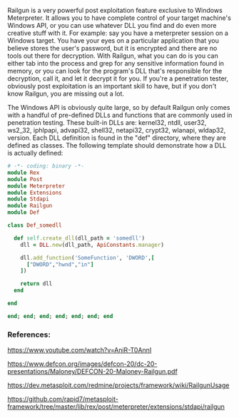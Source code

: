 Railgun is a very powerful post exploitation feature exclusive to Windows Meterpreter. It allows you to have complete control of your target machine's Windows API, or you can use whatever DLL you find and do even more creative stuff with it. For example: say you have a meterpreter session on a Windows target. You have your eyes on a particular application that you believe stores the user's password, but it is encrypted and there are no tools out there for decryption. With Railgun, what you can do is you can either tab into the process and grep for any sensitive information found in memory, or you can look for the program's DLL that's responsible for the decryption, call it, and let it decrypt it for you. If you're a penetration tester, obviously post exploitation is an important skill to have, but if you don't know Railgun, you are missing out a lot.

The Windows API is obviously quite large, so by default Railgun only comes with a handful of pre-defined DLLs and functions that are commonly used in penetration testing. These built-in DLLs are: kernel32, ntdll, user32, ws2_32, iphlpapi, advapi32, shell32, netapi32, crypt32, wlanapi, wldap32, version. Each DLL definition is found in the "def" directory, where they are defined as classes. The following template should demonstrate how a DLL is actually defined:

```ruby
# -*- coding: binary -*-
module Rex
module Post
module Meterpreter
module Extensions
module Stdapi
module Railgun
module Def

class Def_somedll

  def self.create_dll(dll_path = 'somedll')
    dll = DLL.new(dll_path, ApiConstants.manager)

    dll.add_function('SomeFunction', 'DWORD',[
      ["DWORD","hwnd","in"]
    ])

    return dll
  end

end

end; end; end; end; end; end; end
```



### References:

https://www.youtube.com/watch?v=AniR-T0AnnI

https://www.defcon.org/images/defcon-20/dc-20-presentations/Maloney/DEFCON-20-Maloney-Railgun.pdf

https://dev.metasploit.com/redmine/projects/framework/wiki/RailgunUsage

https://github.com/rapid7/metasploit-framework/tree/master/lib/rex/post/meterpreter/extensions/stdapi/railgun